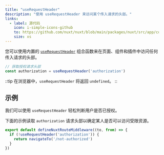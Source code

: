 ```yaml
---
title: "useRequestHeader"
description: "使用 useRequestHeader 来访问某个传入请求的头部。"
links:
  - label: 源代码
    icon: i-simple-icons-github
    to: https://github.com/nuxt/nuxt/blob/main/packages/nuxt/src/app/composables/ssr.ts
    size: xs
---
```


您可以使用内置的 [`useRequestHeader`](/docs/api/composables/use-request-header) 组合函数来在页面、组件和插件中访问任何传入请求的头部。

```ts
// 获取授权请求头部
const authorization = useRequestHeader('authorization')
```

::tip
在浏览器中，`useRequestHeader` 将返回 `undefined`。
::

## 示例

我们可以使用 `useRequestHeader` 轻松判断用户是否已授权。

下面的示例读取 `authorization` 请求头部以确定某人是否可以访问受限资源。

```ts [middleware/authorized-only.ts]
export default defineNuxtRouteMiddleware((to, from) => {
  if (!useRequestHeader('authorization')) {
    return navigateTo('/not-authorized')
  }
})
```
